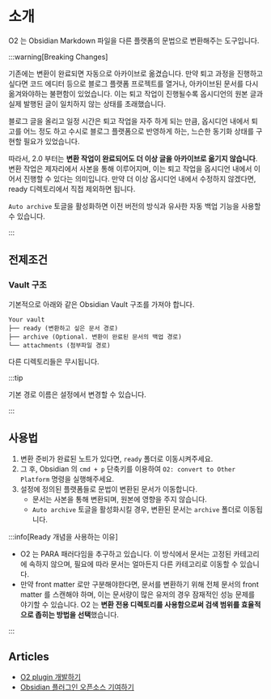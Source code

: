 # 소개

O2 는 Obsidian Markdown 파일을 다른 플랫폼의 문법으로 변환해주는 도구입니다.

:::warning[Breaking Changes]

기존에는 변환이 완료되면 자동으로 아카이브로 옮겼습니다.
만약 퇴고 과정을 진행하고 싶다면 코드 에디터 등으로 블로그 플랫폼 프로젝트를 열거나,
아카이브된 문서를 다시 옮겨와야하는 불편함이 있었습니다.
이는 퇴고 작업이 진행될수록 옵시디언의 원본 글과 실제 발행된 글이 일치하지 않는 상태를 초래했습니다.

블로그 글을 올리고 일정 시간은 퇴고 작업을 자주 하게 되는 만큼,
옵시디언 내에서 퇴고를 어느 정도 하고 수시로 블로그 플랫폼으로 반영하게 하는,
느슨한 동기화 상태를 구현할 필요가 있었습니다.

따라서, 2.0 부터는 **변환 작업이 완료되어도 더 이상 글을 아카이브로 옮기지 않습니다**. 변환 작업은 제자리에서 사본을 통해 이루어지며,
이는 퇴고 작업을 옵시디언 내에서 이어서 진행할 수 있다는 의미입니다. 만약 더 이상 옵시디언
내에서 수정하지 않겠다면, ready 디렉토리에서 직접 제외하면 됩니다.

`Auto archive` 토글을 활성화하면 이전 버전의 방식과 유사한 자동 백업 기능을 사용할 수 있습니다.

:::

## 전제조건

### Vault 구조

기본적으로 아래와 같은 Obsidian Vault 구조를 가져야 합니다.

```text
Your vault
├── ready (변환하고 싶은 문서 경로)
├── archive (Optional. 변환이 완료된 문서의 백업 경로)
└── attachments (첨부파일 경로)
```

다른 디렉토리들은 무시됩니다.

:::tip

기본 경로 이름은 설정에서 변경할 수 있습니다.

:::

## 사용법

1. 변환 준비가 완료된 노트가 있다면, `ready` 폴더로 이동시켜주세요.
2. 그 후, Obsidian 의 `cmd + p` 단축키를 이용하여 `O2: convert to Other Platform` 명령을 실행해주세요.
3. 설정에 정의된 플랫폼들로 문법이 변환된 문서가 이동합니다.
    - 문서는 사본을 통해 변환되며, 원본에 영향을 주지 않습니다.
    - `Auto archive` 토글을 활성화시킬 경우, 변환된 문서는 `archive` 폴더로 이동됩니다.

:::info[Ready 개념을 사용하는 이유]

- O2 는 PARA 패러다임을 추구하고 있습니다. 이 방식에서 문서는 고정된 카테고리에 속하지 않으며, 필요에 따라 문서는 얼마든지 다른 카테고리로 이동할 수 있습니다.
- 만약 front matter 로만 구분해야한다면, 문서를 변환하기 위해 전체 문서의 front matter 를 스캔해야 하며, 이는 문서량이 많은 유저의 경우 잠재적인 성능 문제를 야기할 수 있습니다. O2 는
  **변환 전용 디렉토리를 사용함으로써 검색 범위를 효율적으로 좁히는 방법을 선택**했습니다.

:::

## Articles

- [O2 plugin 개발하기](https://haril.dev/blog/2023/02/22/develop-obsidian-plugin)
- [Obsidian 플러그인 오픈소스 기여하기](https://l2hyunn.github.io/posts/Obsidian-%ED%94%8C%EB%9F%AC%EA%B7%B8%EC%9D%B8-%EC%98%A4%ED%94%88%EC%86%8C%EC%8A%A4-%EA%B8%B0%EC%97%AC%ED%95%98%EA%B8%B0/)
